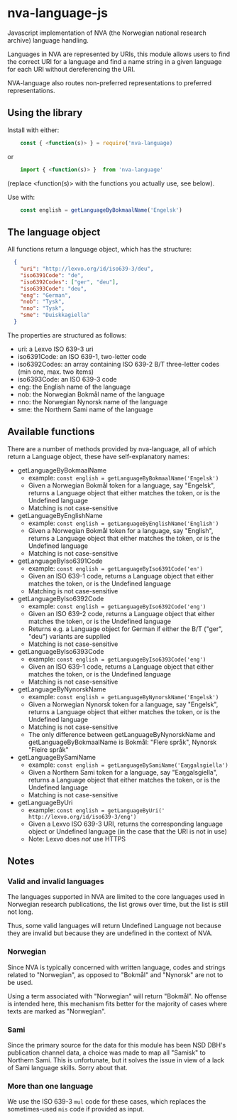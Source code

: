 # nva-language-js
Javascript implementation of NVA (the Norwegian national research archive) language handling.

Languages in NVA are represented by URIs, this module allows users to find the correct URI for a language and find a name string in a given language for each URI without dereferencing the URI.

NVA-language also routes non-preferred representations to preferred representations.

## Using the library

Install with either:

```javascript
    const { <function(s)> } = require('nva-language)
```

or

```javascript
    import { <function(s)> }  from 'nva-language'
```

(replace <function(s)> with the functions you actually use, see below).

Use with:

```javascript
    const english = getLanguageByBokmaalName('Engelsk')
```

## The language object

All functions return a language object, which has the structure:

```json
  {
    "uri": "http://lexvo.org/id/iso639-3/deu",
    "iso6391Code": "de",
    "iso6392Codes": ["ger", "deu"],
    "iso6393Code": "deu",
    "eng": "German",
    "nob": "Tysk",
    "nno": "Tysk",
    "sme": "Duiskkagiella"
  }
```

The properties are structured as follows:

-   uri: a Lexvo ISO 639-3 uri
-   iso6391Code: an ISO 639-1, two-letter code
-   iso6392Codes: an array containing ISO 639-2 B/T three-letter codes (min one, max. two items)
-   iso6393Code: an ISO 639-3 code
-   eng: the English name of the language
-   nob: the Norwegian Bokmål name of the language
-   nno: the Norwegian Nynorsk name of the language
-   sme: the Northern Sami name of the language

## Available functions

There are a number of methods provided by nva-language, all of which return a Language object, these have self-explanatory names:

-   getLanguageByBokmaalName
    -   example: `const english = getLanguageByBokmaalName('Engelsk')`
    -   Given a Norwegian Bokmål token for a language, say "Engelsk", returns a Language object that either matches the token, or is the Undefined language
    -   Matching is not case-sensitive
-   getLanguageByEnglishName
    -   example: `const english = getLanguageByEnglishName('English')`
    -   Given a Norwegian Bokmål token for a language, say "English", returns a Language object that either matches the token, or is the Undefined language
    -   Matching is not case-sensitive
-   getLanguageByIso6391Code
    -   example: `const english = getLanguageByIso6391Code('en')`
    -   Given an ISO 639-1 code, returns a Language object that either matches the token, or is the Undefined language
    -   Matching is not case-sensitive
-   getLanguageByIso6392Code
    -   example: `const english = getLanguageByIso6392Code('eng')`
    -   Given an ISO 639-2 code, returns a Language object that either matches the token, or is the Undefined language
    -   Returns e.g. a Language object for German if either the B/T ("ger", "deu") variants are supplied
    -   Matching is not case-sensitive
-   getLanguageByIso6393Code
    -   example: `const english = getLanguageByIso6393Code('eng')`
    -   Given an ISO 639-1 code, returns a Language object that either matches the token, or is the Undefined language
    -   Matching is not case-sensitive
-   getLanguageByNynorskName
    -   example: `const english = getLanguageByNynorskName('Engelsk')`
    -   Given a Norwegian Nynorsk token for a language, say "Engelsk", returns a Language object that either matches the token, or is the Undefined language
    -   Matching is not case-sensitive
    -   The only difference between getLanguageByNynorskName and getLanguageByBokmaalName is Bokmål: "Flere språk", Nynorsk "Fleire språk"
-   getLanguageBySamiName
    -   example: `const english = getLanguageBySamiName('Eaŋgalsgiella')`
    -   Given a Northern Sami token for a language, say "Eaŋgalsgiella", returns a Language object that either matches the token, or is the Undefined language
    -   Matching is not case-sensitive
-   getLanguageByUri
    -   example: `const english = getLanguageByUri(' http://lexvo.org/id/iso639-3/eng')`
    -   Given a Lexvo ISO 639-3 URI, returns the corresponding language object or Undefined language (in the case that the URI is not in use)
    -   Note: Lexvo does *not* use HTTPS

## Notes
### Valid and invalid languages

The languages supported in NVA are limited to the core languages used in Norwegian research publications, the list grows over time, but the list is still not long.

Thus, some valid languages will return Undefined Language not because they are invalid but because they are undefined in the context of NVA.

### Norwegian

Since NVA is typically concerned with written language, codes and strings related to "Norwegian", as opposed to "Bokmål" and "Nynorsk" are not to be used.

Using a term associated with "Norwegian" will return "Bokmål". No offense is intended here, this mechanism fits better for the majority of cases where texts are marked as "Norwegian".

### Sami

Since the primary source for the data for this module has been NSD DBH's publication channel data, a choice was made to map all "Samisk" to Northern Sami. This is unfortunate, but it solves the issue in view of a lack of Sami language skills. Sorry about that.

### More than one language

We use the ISO 639-3 `mul` code for these cases, which replaces the sometimes-used `mis` code if provided as input.

